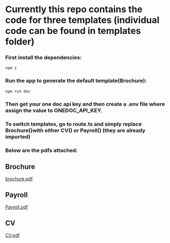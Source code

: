 # Currently this repo contains the code for three templates (individual code can be found in templates folder) 
### First install the dependencies:
```
npm i
```

### Run the app to generate the default template(Brochure):
```
npm run dev
```
### Then get your one doc api key and then create a .env file where assign the value to ONEDOC_API_KEY.

### To switch templates, go to route.ts and simply replace Brochure()with either CV() or Payroll() (they are already imported)

### Below are the pdfs attached:
## Brochure
[brochure.pdf](https://github.com/career-tokens/onedoc-tailwind/files/14399931/brochure.pdf)

## Payroll
[Payroll.pdf](https://github.com/career-tokens/onedoc-tailwind/files/14399954/Payroll.pdf)

## CV
[CV.pdf](https://github.com/career-tokens/onedoc-tailwind/files/14399958/CV.pdf)


